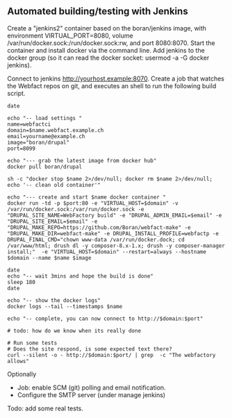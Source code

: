 Automated building/testing with Jenkins
----------------------------------------
Create a "jenkins2" container based on the boran/jenkins image, with environment VIRTUAL_PORT=8080, volume /var/run/docker.sock:/run/docker.sock:rw, and port 8080:8070. Start the container and install docker via the command line. Add jenkins to the docker group (so it can read the docker socket: usermod -a -G  docker jenkins).

Connect to jenkins http://yourhost.example:8070.
Create a job that watches the Webfact repos on git, and executes an shell to run the following build script.
```
date

echo "-- load settings "
name=webfactci
domain=$name.webfact.example.ch
email=yourname@example.ch
image="boran/drupal"
port=8099

echo "--- grab the latest image from docker hub"
docker pull boran/drupal

sh -c "docker stop $name 2>/dev/null; docker rm $name 2>/dev/null; echo '-- clean old container'"

echo "--- create and start $name docker container "
docker run -td -p $port:80 -e "VIRTUAL_HOST=$domain" -v /var/run/docker.sock:/var/run/docker.sock -e "DRUPAL_SITE_NAME=WebFactory build" -e "DRUPAL_ADMIN_EMAIL=$email" -e "DRUPAL_SITE_EMAIL=$email" -e "DRUPAL_MAKE_REPO=https://github.com/Boran/webfact-make" -e "DRUPAL_MAKE_DIR=webfact-make" -e DRUPAL_INSTALL_PROFILE=webfactp -e DRUPAL_FINAL_CMD="chown www-data /var/run/docker.dock; cd /var/www/html; drush dl -y composer-8.x-1.x; drush -y composer-manager install;"  -e "VIRTUAL_HOST=$domain" --restart=always --hostname $domain --name $name $image

date
echo "-- wait 3mins and hope the build is done"
sleep 180
date

echo "-- show the docker logs"
docker logs --tail --timestamps $name

echo "-- complete, you can now connect to http://$domain:$port"

# todo: how do we know when its really done

# Run some tests
# Does the site respond, is some expected text there?
curl --silent -o - http://$domain:$port/ | grep  -c "The webfactory allows"
```
Optionally 
 * Job: enable SCM (git) polling and email notification.
 * Configure the SMTP server (under manage jenkins)

Todo: add some real tests.
